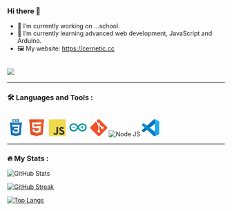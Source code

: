 ### Hi there 👋

- 🔭 I’m currently working on ...school.
- 🌱 I’m currently learning advanced web development, JavaScript and Arduino.
- 🖼 My website: https://cernetic.cc
<br>
<a href="https://discordapp.com/users/789479509127987210" style="color: #fff; text-decoration: none;"><img src="https://img.shields.io/badge/Discord-%235865F2.svg?style=for-the-badge&logo=discord&logoColor=white"></a>

---

### :hammer_and_wrench: Languages and Tools :
<br>
  <div>
    <img src="https://github.com/devicons/devicon/blob/master/icons/css3/css3-plain-wordmark.svg"  title="CSS3" alt="CSS" width="40" height="40"/>&nbsp;
    <img src="https://github.com/devicons/devicon/blob/master/icons/html5/html5-original.svg" title="HTML5" alt="HTML" width="40" height="40"/>&nbsp;
    <img src="https://github.com/devicons/devicon/blob/master/icons/javascript/javascript-original.svg" title="JavaScript" alt="JavaScript" width="40" height="40"/>&nbsp;
    <img src="https://github.com/devicons/devicon/blob/master/icons/arduino/arduino-original.svg" title="Arduino" alt="HTML" width="40" height="40"/>&nbsp;
    <img src="https://raw.githubusercontent.com/devicons/devicon/1119b9f84c0290e0f0b38982099a2bd027a48bf1/icons/git/git-original.svg" title="Git" width="40" height="40">
    <img src="https://seeklogo.com/images/N/node-js-logo-F4F55CD2D0-seeklogo.com.png" title="Node JS" height="40">
    <img src="https://github.com/devicons/devicon/blob/master/icons/vscode/vscode-original.svg" title="Visual Studio Code" alt="VS Code" width="40" height="40"/>&nbsp;
</div>

---

### :fire: My Stats :

![GitHub Stats](https://github-readme-stats.vercel.app/api/?username=jakecernet&count_private=true&theme=tokyonight&showicons=true)

[![GitHub Streak](https://streak-stats.demolab.com?user=jakecernet&theme=dark)](https://git.io/streak-stats)

[![Top Langs](https://github-readme-stats.vercel.app/api/top-langs/?username=jakecernet&layout=compact&theme=vision-friendly-dark)](https://github.com/anuraghazra/github-readme-stats)

